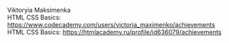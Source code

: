 Viktoryia Maksimenka  
HTML CSS Basics: https://www.codecademy.com/users/victoria_maximenko/achievements  
HTML CSS Basics: https://htmlacademy.ru/profile/id636079/achievements 